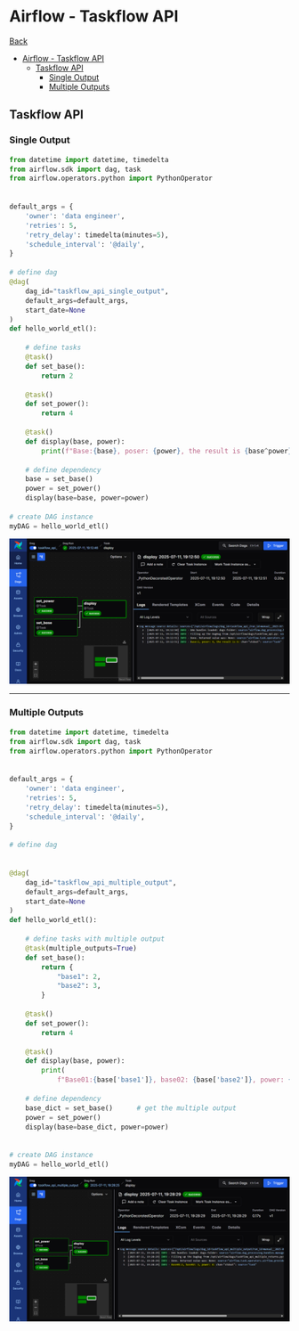 # Airflow - Taskflow API

[Back](../../README.md)

- [Airflow - Taskflow API](#airflow---taskflow-api)
  - [Taskflow API](#taskflow-api)
    - [Single Output](#single-output)
    - [Multiple Outputs](#multiple-outputs)

## Taskflow API

### Single Output

```py
from datetime import datetime, timedelta
from airflow.sdk import dag, task
from airflow.operators.python import PythonOperator


default_args = {
    'owner': 'data engineer',
    'retries': 5,
    'retry_delay': timedelta(minutes=5),
    'schedule_interval': '@daily',
}

# define dag
@dag(
    dag_id="taskflow_api_single_output",
    default_args=default_args,
    start_date=None
)
def hello_world_etl():

    # define tasks
    @task()
    def set_base():
        return 2

    @task()
    def set_power():
        return 4

    @task()
    def display(base, power):
        print(f"Base:{base}, poser: {power}, the result is {base^power}")

    # define dependency
    base = set_base()
    power = set_power()
    display(base=base, power=power)

# create DAG instance
myDAG = hello_world_etl()
```

![pic](./pic/taskflow_api01.png)

---

### Multiple Outputs

```py
from datetime import datetime, timedelta
from airflow.sdk import dag, task
from airflow.operators.python import PythonOperator


default_args = {
    'owner': 'data engineer',
    'retries': 5,
    'retry_delay': timedelta(minutes=5),
    'schedule_interval': '@daily',
}

# define dag


@dag(
    dag_id="taskflow_api_multiple_output",
    default_args=default_args,
    start_date=None
)
def hello_world_etl():

    # define tasks with multiple output
    @task(multiple_outputs=True)
    def set_base():
        return {
            "base1": 2,
            "base2": 3,
        }

    @task()
    def set_power():
        return 4

    @task()
    def display(base, power):
        print(
            f"Base01:{base['base1']}, base02: {base['base2']}, power: {power}")

    # define dependency
    base_dict = set_base()      # get the multiple output
    power = set_power()
    display(base=base_dict, power=power)


# create DAG instance
myDAG = hello_world_etl()
```

![pic](./pic/taskflow_api02.png)
